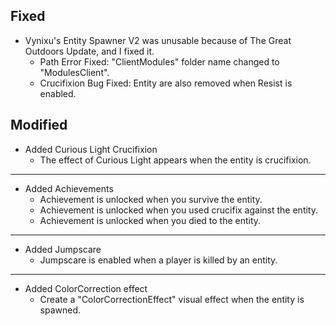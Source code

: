## Fixed
- Vynixu's Entity Spawner V2 was unusable because of The Great Outdoors Update, and I fixed it.
    - Path Error Fixed: "ClientModules" folder name changed to "ModulesClient".
    - Crucifixion Bug Fixed: Entity are also removed when Resist is enabled.
## Modified
- Added Curious Light Crucifixion
    - The effect of Curious Light appears when the entity is crucifixion.
---
- Added Achievements
    - Achievement is unlocked when you survive the entity.
    - Achievement is unlocked when you used crucifix against the entity.
    - Achievement is unlocked when you died to the entity.
---
- Added Jumpscare
    - Jumpscare is enabled when a player is killed by an entity.
---
- Added ColorCorrection effect
    - Create a "ColorCorrectionEffect" visual effect when the entity is spawned.
